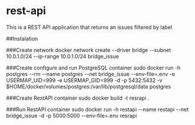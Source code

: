 # rest-api

This is a REST API application that returns an issues filtered by label

##Instalation

###Create network
docker network create --driver bridge --subnet 10.0.1.0/24 --ip-range 10.0.1.0/24 bridge_issue

###Create configure and run PostgreSQL container 
sudo docker run -h postgres --rm --name postgres --net bridge_issue --env-file=.env -e USERMAP_UID=999 -e USERMAP_GID=999 -d -p 5432:5432 -v $HOME/docker/volumes/postgres:/var/lib/postgresql/data postgres

###Create RestAPI container
sudo docker build -t resrapi .

###Run RestAPI container
sudo docker run -h restapi --name restapi --net bridge_issue -d -p 5000:5000 --env-file=.env resrapi
